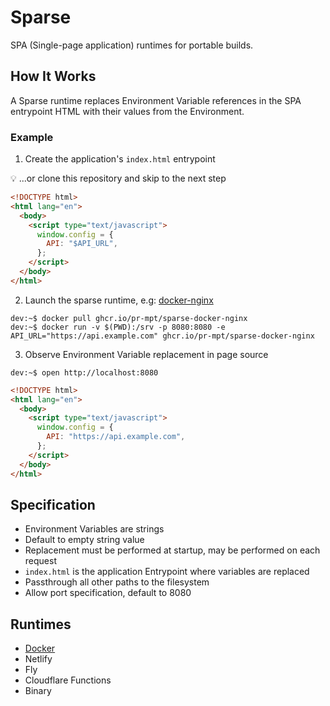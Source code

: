 # Sparse

SPA (Single-page application) runtimes for portable builds.

## How It Works

A Sparse runtime replaces Environment Variable references in the SPA entrypoint
HTML with their values from the Environment.

### Example

1. Create the application's `index.html` entrypoint

:bulb: ...or clone this repository and skip to the next step

```html
<!DOCTYPE html>
<html lang="en">
  <body>
    <script type="text/javascript">
      window.config = {
        API: "$API_URL",
      };
    </script>
  </body>
</html>
```

2. Launch the sparse runtime, e.g: [docker-nginx](/docker-nginx)

```console
dev:~$ docker pull ghcr.io/pr-mpt/sparse-docker-nginx
dev:~$ docker run -v $(PWD):/srv -p 8080:8080 -e API_URL="https://api.example.com" ghcr.io/pr-mpt/sparse-docker-nginx
```

3. Observe Environment Variable replacement in page source

```console
dev:~$ open http://localhost:8080
```

```html
<!DOCTYPE html>
<html lang="en">
  <body>
    <script type="text/javascript">
      window.config = {
        API: "https://api.example.com",
      };
    </script>
  </body>
</html>
```

## Specification

- Environment Variables are strings
- Default to empty string value
- Replacement must be performed at startup, may be performed on each request
- `index.html` is the application Entrypoint where variables are replaced
- Passthrough all other paths to the filesystem
- Allow port specification, default to 8080

## Runtimes

- [Docker](/docker-nginx)
- Netlify
- Fly
- Cloudflare Functions
- Binary
